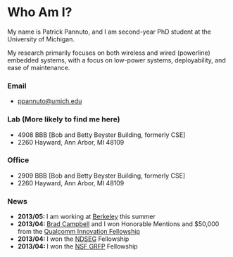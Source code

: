 Who Am I?
=========

My name is Patrick Pannuto, and I am second-year PhD student at the University of Michigan.

My research primarily focuses on both wireless and wired (powerline) embedded
systems, with a focus on low-power systems, deployability, and ease of
maintenance.

<!--
My CV and (dated) resume are <a href="cv.html">available here</a>.
My current and past research are <a href="research.html">available here</a>.
Some selected personal projects and open-sourceable code I have
written for internships are <a href="projects.html">available here</a>.
<p>Information on current and previous teaching experience is
<a href="teaching.html">available here</a>.

A summary of the conferences I follow from the excellent conference tracker tool is <a href="conferences.html">available here</a>.
-->

### Email
 * <a href="mailto:ppannuto@umich.edu">ppannuto@umich.edu</a>

### Lab (More likely to find me here)
 * 4908 BBB [Bob and Betty Beyster Building, formerly CSE]
 * 2260 Hayward, Ann Arbor, MI 48109

### Office
 * 2909 BBB [Bob and Betty Beyster Building, formerly CSE]
 * 2260 Hayward, Ann Arbor, MI 48109

### News
 * <b>2013/05: </b>I am working at <a href="http://swarmlab.eecs.berkeley.edu">Berkeley</a> this summer
 * <b>2013/04: </b><a href="http://bradcampbell.org">Brad Campbell</a> and I won Honorable Mentions and $50,000 from the <a href="http://www.qualcomm.com/about/research/university-relations/innovation-fellowship/2013">Qualcomm Innovation Fellowship</a>
 * <b>2013/04: </b>I won the <a href="http://ndseg.asee.org/">NDSEG</a> Fellowship
 * <b>2013/04: </b>I won the <a href="http://www.nsfgrfp.org/">NSF GRFP</a> Fellowship
